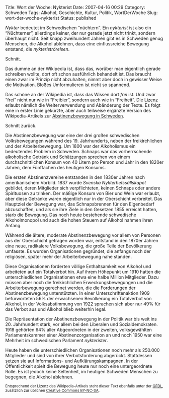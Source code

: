 Title: Wort der Woche: Nykterist
Date: 2007-04-16 00:29
Category: Schweden
Tags: Alkohol, Geschichte, Kultur, Politik, WortDerWoche
Slug: wort-der-woche-nykterist
Status: published

*Nykter* bedeutet im Schwedischen “nüchtern”. Ein *nykterist* ist also
ein “Nüchterner”, allerdings keiner, der nur gerade jetzt nicht trinkt,
sondern überhaupt nicht. Seit knapp zweihundert Jahren gibt es in
Schweden genug Menschen, die Alkohol ablehnen, dass eine einflussreiche
Bewegung entstand, die *nykteriströrelsen*.

Schnitt.

Das dumme an der Wikipedia ist, dass das, worüber man eigentlich gerade
schreiben wollte, dort oft schon ausführlich behandelt ist. Das braucht
einen zwar im Prinzip nicht abzuhalten, nimmt aber doch in gewisser
Weise die Motivation. Bloßes Umformulieren ist nicht so spannend.

Das schöne an der Wikipedia ist, dass das Wissen dort *frei* ist. Und
zwar “frei” nicht nur wie in “Freibier”, sondern auch wie in “Freiheit”.
Die Lizenz erlaubt nämlich die Weiterverwendung und Abänderung der
Texte. Es folgt eine in erster Linie gekürzte, aber auch teilweise
ergänzte Version des Wikipedia-Artikels zur [Abstinenzbewegung in
Schweden](http://de.wikipedia.org/wiki/Abstinenzbewegung_%28Schweden%29).

Schnitt zurück.

Die Abstinenzbewegung war eine der drei großen schwedischen
Volksbewegungen während des 19. Jahrhunderts, neben der freikirchlichen
und der Arbeiterbewegung. Um 1800 war der Alkoholismus ein bedeutendes
Problem in Schweden. Schnaps war das vorherrschende alkoholische Getränk
und Schätzungen sprechen von einem durchschnittlichen Konsum von 40
Litern pro Person und Jahr in den 1820er Jahren, dem Fünffachen des
heutigen Konsums.

Die ersten Abstinenzvereine entstanden in den 1830er Jahren nach
amerikanischem Vorbild. 1837 wurde *Svenska Nykterhetssällskapet*
gebildet, deren Mitglieder sich verpflichteten, keinen Schnaps oder
andere Spirituosen zu trinken. Der mäßige Konsum von Bier und Wein war
erlaubt, aber diese Getränke waren eigentlich nur in der Oberschicht
verbreitet. Das Hauptziel der Bewegung war, das Schnapsbrennen für den
Eigenbedarf abzuschaffen, und als sie ihre Ziele in den Gesetzen 1855
erreicht hatten, starb die Bewegung. Das noch heute bestehende
schwedische Alkoholmonopol und auch die hohen Steuern auf Alkohol nahmen
ihren Anfang.

Während die ältere, moderate Abstinenzbewegung vor allem von Personen
aus der Oberschicht getragen worden war, entstand in den 1870er Jahren
eine neue, radikalere Volksbewegung, die große Teile der Bevölkerung
umfasste. Es wurden Organisationen gegründet, die anfangs noch der
religiösen, später mehr der Arbeiterbewegung nahe standen.

Diese Organisationen forderten völlige Enthaltsamkeit von Alkohol und
arbeiteten auf ein Totalverbot hin. Auf ihrem Höhepunkt um 1910 hatten
die unterschiedlichen Organisationen etwa eine halbe Million Mitglieder.
Dazu müssen aber noch die freikirchlichen Erweckungsbewegungen und die
Arbeiterbewegung gerechnet werden, die die Forderungen der
Abstinenzbewegung unterstützten. In einer Unterschriftenaktion 1909
befürworteten 56% der erwachsenen Bevölkerung ein Totalverbot von
Alkohol, in der Volksabstimmung von 1922 sprachen sich aber nur 49% für
das Verbot aus und Alkohol blieb weiterhin legal.

Die Repräsentation der Abstinenzbewegung in der Politik war bis weit ins
20. Jahrhundert stark, vor allem bei den Liberalen und Sozialdemokraten.
1918 gehörten 64% aller Abgeordneten in der zweiten, volksgewählten
Parlamentskammer einer Abstinenzorganisation an und noch 1950 war eine
Mehrheit im schwedischen Parlament *nykterister*.

Heute haben die unterschiedlichen Organisationen noch mehr als 250.000
Mitglieder und sind von ihrer Verbotsforderung abgerückt. Stattdessen
setzen sie auf Informations- und Aufklärungskampagnen. In der
Öffentlichkeit spielt die Bewegung heute nur noch eine untergeordnete
Rolle. Es ist jedoch keine Seltenheit, im heutigen Schweden Menschen zu
begegnen, die Alkohol ablehnen.

<small>Entsprechend der Lizenz des Wikipedia-Artikels steht dieser Text
ebenfalls unter der
[GFDL](http://de.wikipedia.org/wiki/Wikipedia:GNU_Free_Documentation_License),
zusätzlich zur üblichen [Creative Commons
BY-NC-SA](http://creativecommons.org/licenses/by-nc-sa/3.0/deed.de).
</small>


